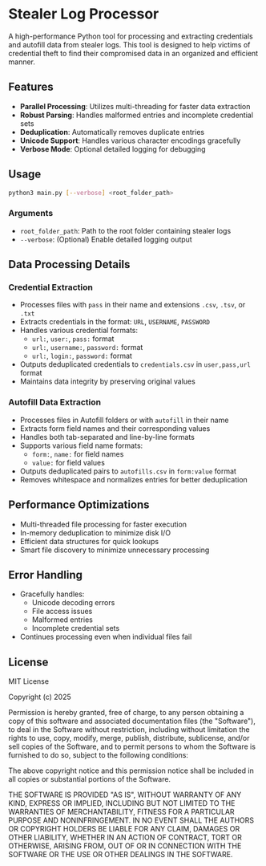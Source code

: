# Stealer Log Processor

A high-performance Python tool for processing and extracting credentials and autofill data from stealer logs. This tool is designed to help victims of credential theft to find their compromised data in an organized and efficient manner.

## Features

- **Parallel Processing**: Utilizes multi-threading for faster data extraction
- **Robust Parsing**: Handles malformed entries and incomplete credential sets
- **Deduplication**: Automatically removes duplicate entries
- **Unicode Support**: Handles various character encodings gracefully
- **Verbose Mode**: Optional detailed logging for debugging

## Usage

```bash
python3 main.py [--verbose] <root_folder_path>
```

### Arguments

- `root_folder_path`: Path to the root folder containing stealer logs
- `--verbose`: (Optional) Enable detailed logging output

## Data Processing Details

### Credential Extraction
- Processes files with `pass` in their name and extensions `.csv`, `.tsv`, or `.txt`
- Extracts credentials in the format: `URL`, `USERNAME`, `PASSWORD`
- Handles various credential formats:
  - `url:`, `user:`, `pass:` format
  - `url:`, `username:`, `password:` format
  - `url:`, `login:`, `password:` format
- Outputs deduplicated credentials to `credentials.csv` in `user,pass,url` format
- Maintains data integrity by preserving original values

### Autofill Data Extraction
- Processes files in Autofill folders or with `autofill` in their name
- Extracts form field names and their corresponding values
- Handles both tab-separated and line-by-line formats
- Supports various field name formats:
  - `form:`, `name:` for field names
  - `value:` for field values
- Outputs deduplicated pairs to `autofills.csv` in `form:value` format
- Removes whitespace and normalizes entries for better deduplication

## Performance Optimizations

- Multi-threaded file processing for faster execution
- In-memory deduplication to minimize disk I/O
- Efficient data structures for quick lookups
- Smart file discovery to minimize unnecessary processing

## Error Handling

- Gracefully handles:
  - Unicode decoding errors
  - File access issues
  - Malformed entries
  - Incomplete credential sets
- Continues processing even when individual files fail

## License

MIT License

Copyright (c) 2025

Permission is hereby granted, free of charge, to any person obtaining a copy
of this software and associated documentation files (the "Software"), to deal
in the Software without restriction, including without limitation the rights
to use, copy, modify, merge, publish, distribute, sublicense, and/or sell
copies of the Software, and to permit persons to whom the Software is
furnished to do so, subject to the following conditions:

The above copyright notice and this permission notice shall be included in all
copies or substantial portions of the Software.

THE SOFTWARE IS PROVIDED "AS IS", WITHOUT WARRANTY OF ANY KIND, EXPRESS OR
IMPLIED, INCLUDING BUT NOT LIMITED TO THE WARRANTIES OF MERCHANTABILITY,
FITNESS FOR A PARTICULAR PURPOSE AND NONINFRINGEMENT. IN NO EVENT SHALL THE
AUTHORS OR COPYRIGHT HOLDERS BE LIABLE FOR ANY CLAIM, DAMAGES OR OTHER
LIABILITY, WHETHER IN AN ACTION OF CONTRACT, TORT OR OTHERWISE, ARISING FROM,
OUT OF OR IN CONNECTION WITH THE SOFTWARE OR THE USE OR OTHER DEALINGS IN THE
SOFTWARE.